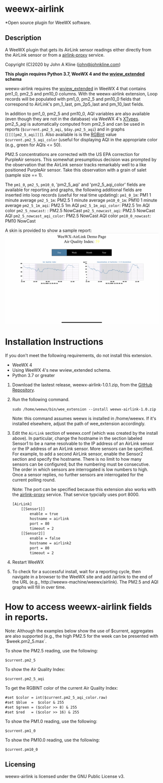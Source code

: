# weewx-airlink
*Open source plugin for WeeWX software.

## Description

A WeeWX plugin that gets its AirLink sensor readings either directly
from the AirLink sensor or from a
[airlink-proxy](https://github.com/chaunceygardiner/airlink-proxy) service.

Copyright (C)2020 by John A Kline (john@johnkline.com)

**This plugin requires Python 3.7, WeeWX 4 and the
[wview_extended](https://github.com/weewx/weewx/blob/master/bin/schemas/wview_extended.py)
schema**

weewx-airlink requires the
[wview_extended](https://github.com/weewx/weewx/blob/master/bin/schemas/wview_extended.py)
in WeeWX 4 that contains pm1_0, pm2_5 and pm10_0 columns.  With the weewx-airlink
extension, Loop records will be populated with pm1_0, pm2_5 and pm10_0 fields that
correspond to AirLink's pm_1_last, pm_2p5_last and pm_10_last fields.

In addition to pm1_0, pm2_5 and pm10_0, AQI variables are also available
(even though they are not in the database) via WeeWX 4's
[XTypes](https://github.com/weewx/weewx/wiki/WeeWX-V4-user-defined-types).
pm2_5_aqi is automatically computed from pm2_5 and can be used in reports
(`$current.pm2_5_aqi`, `$day.pm2_5_aqi`) and in graphs
(`[[[[pm2_5_aqi]]]`).  Also available is
is the [RGBint](https://www.shodor.org/stella2java/rgbint.html) value
`$current.pm2_5_aqi_color` (useful for displaying AQI in the appropriate color
(e.g., green for AQIs <= 50).

PM2.5 concentrations are corrected with the US EPA correction for PurpleAir sensors.
This somewhat presumptious decision was prompted by the observation that the AirLink
sensor tracks remarkably well to a like positioned PurpleAir sensor.  Take this
observation with a grain of salet (sample size == 1).

The `pm1_0`, `pm2_5`, `pm10_0`, 'pm2_5_aqi' and 'pm2_5_aqi_color' fields are
available for reporting and graphs, the following additional
fields are inserted into loop records (useful for real time updating):
`pm1_0_1m`: PM1 1 minute average
`pm2_5_1m`: PM2.5 1 minute average
`pm10_0_1m`: PM10 1 minute average
`pm2_5_1m_aqi`: PM2.5 1m AQI
`pm2_5_1m_aqi_color`: PM2.5 1m AQI color
`pm2_5_nowcast`: : PM2.5 NowCast
`pm2_5_nowcast_aqi`: PM2.5 NowCast AQI
`pm2_5_nowcast_aqi_color`: PM2.5 NowCast AQI color
`pm10_0_nowcast`: PM10 NowCast

A skin is provided to show a sample report:
![AirLinkReport](AirLinkReport.jpg)

# Installation Instructions

If you don't meet the following requirements, do not install this extension.
  * WeeWX 4
  * Using WeeWX 4's new wview_extended schema.
  * Python 3.7 or greater

1. Download the lastest release, weewx-airlink-1.0.1.zip, from the
   [GitHub Repository](https://github.com/chaunceygardiner/weewx-airlink).

1. Run the following command.

   `sudo /home/weewx/bin/wee_extension --install weewx-airlink-1.0.zip`

   Note: this command assumes weewx is installed in /home/weewx.  If it's installed
   elsewhere, adjust the path of wee_extension accordingly.

1. Edit the `AirLink` section of weewx.conf (which was created by the install
   above).  In particular, change the hostname in the section labeled Sensor1 to
   be a name resolvable to the IP address of an AirLink sensor or the IP address
   of an AirLink sensor.  More sensors can be specified.  For example, to add
   a second AirLink sensor, enable the Sensor2 section and specify the hostname.
   There is no limit to how many sensors can be configured; but the numbering must
   be consecutive.  The order in which sensors are interrogated is low numbers to
   high.  Once a sensor replies, no further sensors are interrogated for the current
   polling round.

   Note: The port can be specified because this extension also works with the
   [airlink-proxy](https://github.com/chaunceygardiner/airlink-proxy) service.
   That service typcially uses port 8000.

   ```
   [AirLink]
       [[Sensor1]]
           enable = true
           hostname = airlink
           port = 80
           timeout = 2
       [[Sensor2]]
           enable = false
           hostname = airlink2
           port = 80
           timeout = 2
   ```

1. Restart WeeWX

1. To check for a successful install, wait for a reporting cycle, then
   navigate in a browser to the WeeWX site and add /airlink to the end
   of the URL (e.g., http://weewx-machine/weewx/airlink).
   The PM2.5 and AQI graphs will fill in over time.

# How to access weewx-airlink fields in reports.

Note: Although the examples below show the use of $current, aggregates are also
supported (e.g., the high PM2.5 for the week can be presented with `$week.pm2_5.max`.

To show the PM2.5 reading, use the following:
```
$current.pm2_5
```

To show the Air Quality Index:
```
$current.pm2_5_aqi
```

To get the RGBINT color of the current Air Quality Index:
```
#set $color = int($current.pm2_5_aqi_color.raw)
#set $blue  =  $color & 255
#set $green = ($color >> 8) & 255
#set $red   = ($color >> 16) & 255
```

To show the PM1.0 reading, use the following:
```
$current.pm1_0
```

To show the PM10.0 reading, use the following:
```
$current.pm10_0
```

## Licensing

weewx-airlink is licensed under the GNU Public License v3.
